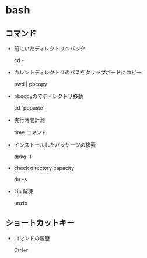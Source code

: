 # bash

## コマンド

* 前にいたディレクトリへバック

    cd -

* カレントディレクトリのパスをクリップボードにコピー

    pwd | pbcopy

* pbcopyのでディレクトリ移動

    cd \`pbpaste\`

* 実行時間計測

    time コマンド

* インストールしたパッケージの検索

    dpkg -l

* check directory capacity

    du -s

* zip 解凍

    unzip <file>

## ショートカットキー

* コマンドの履歴

    Ctrl+r

